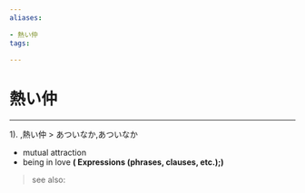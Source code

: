 ```yaml
---
aliases:
    
- 熱い仲
tags:
    
---
```


# 熱い仲
---
1).
,熱い仲 > あついなか,あついなか

- mutual attraction
- being in love
**( Expressions (phrases, clauses, etc.);)**
> see also: 
            